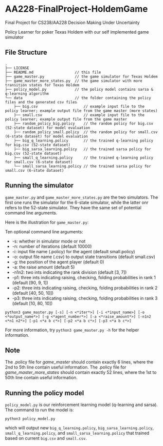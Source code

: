 # AA228-FinalProject-HoldemGame
Final Project for CS238/AA228 Decision Making Under Uncertainty

Policy Learner for poker Texas Holdem with our self implemented game simulator

## File Structure

```
.
├── LICENSE
├── README.md                   // this file
├── game_master.py              // the game simulator for Texas Holdem
├── game_master_more_states.py  // the game simulator with more transition states for Texas Holdem
├── policy_model.py             // the policy model contains sarsa & q-learning algorithm
└── data                        // the folder containing the policy files and the generated csv files
    ├── big.csv                     // example input file to the policy learner; example output file from the game master (more states)
    ├── small.csv                   // example input file to the policy learner; example output file from the game master
    ├── random_policy_big.policy    // the random policy for big.csv (52-state dataset) for model evaluation
    ├── random_policy_small.policy  // the random policy for small.csv (6-state dataset) for model evaluation
    ├── big_q_learning.policy       // the trained q-learning policy for big.csv (52-state dataset)
    ├── big_sarsa_learning.policy   // the trained sarsa policy for big.csv (52-state dataset)
    ├── small_q_learning.policy     // the trained q-learning policy for small.csv (6-state dataset)
    └── small_sarsa_learning.policy // the trained sarsa policy for small.csv (6-state dataset)
```

## Running the simulator
`game_master.py` and `game_master_more_states.py` are the two simulators. The first one runs the simulator for the 6-state simulator, while the latter onr refers to the 52-state simulator. They have the same set of potential command line arguments.

Here is the illustration for `game_master.py`:

Ten optional command line arguments:
- -s: whether in simulator mode or not
- -n: number of iterations (default 10000)
- -i: input file name (.policy) for the agent (default small.policy)
- -o: output file name (.csv) to output state transitions (default small.csv)
- -g: the position of the agent player (default 0)
- -a: the raise amount (default 5)
- -n1n2: two ints indicating the rank division (default [3, 7])
- -p1: three ints indicating raising, checking, folding probabilities in rank 1 (default [90, 9, 1])
- -p2: three ints indicating raising, checking, folding probabilities in rank 2 (default [40, 50, 10])
- -p3: three ints indicating raising, checking, folding probabilities in rank 3 (default [10, 80, 10])
```
python3 game_master.py [-s] [-n <*iter*>] [-i <*input_name>] [-o <*output_name*>] [-g <*agent_number*>] [-a <*raise_amount*>] [-n1n2 <*n1 n2*>] [-p1 <*a b c*>] [-p2 <*a b c*>] [-p3 <*a b c*>]
```
For more information, try `python3 game_master.py -h` for the helper information.

## Note
The .policy file for *game_master* should contain exactly 6 lines, where the 2nd to 5th line contain useful information.
The .policy file for *game_master_more_states* should contain exactly 52 lines, where the 1st to 50th line contain useful information.

## Running the policy model
`policy_model.py` is our reinforcement learning model (q-learning and sarsa). The command to run the model is: 
```
python3 policy_model.py
```
which will output new `big_q_learning.policy`, `big_sarsa_learning.policy`, `small_q_learning.policy`, and `small_sarsa_learning.policy` that trained based on current `big.csv` and `small.csv`.

